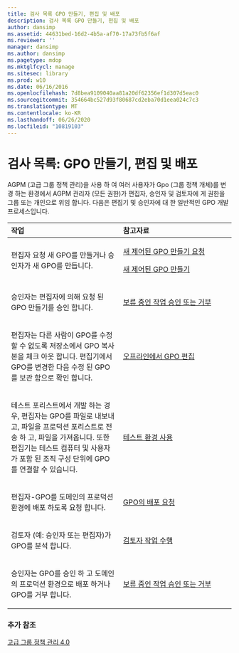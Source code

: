 ```yaml
---
title: 검사 목록 GPO 만들기, 편집 및 배포
description: 검사 목록 GPO 만들기, 편집 및 배포
author: dansimp
ms.assetid: 44631bed-16d2-4b5a-af70-17a73fb5f6af
ms.reviewer: ''
manager: dansimp
ms.author: dansimp
ms.pagetype: mdop
ms.mktglfcycl: manage
ms.sitesec: library
ms.prod: w10
ms.date: 06/16/2016
ms.openlocfilehash: 7d8bea9109040aa81a20df62356ef1d307d5eac0
ms.sourcegitcommit: 354664bc527d93f80687cd2eba70d1eea024c7c3
ms.translationtype: MT
ms.contentlocale: ko-KR
ms.lasthandoff: 06/26/2020
ms.locfileid: "10819103"
---
```

# 검사 목록: GPO 만들기, 편집 및 배포


AGPM (고급 그룹 정책 관리)을 사용 하 여 여러 사용자가 Gpo (그룹 정책 개체)를 변경 하는 환경에서 AGPM 관리자 (모든 권한)가 편집자, 승인자 및 검토자에 게 권한을 그룹 또는 개인으로 위임 합니다. 다음은 편집기 및 승인자에 대 한 일반적인 GPO 개발 프로세스입니다.

<table>
<colgroup>
<col width="50%" />
<col width="50%" />
</colgroup>
<thead>
<tr class="header">
<th align="left">작업</th>
<th align="left">참고자료</th>
</tr>
</thead>
<tbody>
<tr class="odd">
<td align="left"><p>편집자 요청 새 GPO를 만들거나 승인자가 새 GPO를 만듭니다.</p></td>
<td align="left"><p><a href="request-the-creation-of-a-new-controlled-gpo-agpm40.md" data-raw-source="[Request the Creation of a New Controlled GPO](request-the-creation-of-a-new-controlled-gpo-agpm40.md)">새 제어된 GPO 만들기 요청</a></p>
<p><a href="create-a-new-controlled-gpo-agpm40.md" data-raw-source="[Create a New Controlled GPO](create-a-new-controlled-gpo-agpm40.md)">새 제어된 GPO 만들기</a></p></td>
</tr>
<tr class="even">
<td align="left"><p>승인자는 편집자에 의해 요청 된 GPO 만들기를 승인 합니다.</p></td>
<td align="left"><p><a href="approve-or-reject-a-pending-action-agpm40.md" data-raw-source="[Approve or Reject a Pending Action](approve-or-reject-a-pending-action-agpm40.md)">보류 중인 작업 승인 또는 거부</a></p></td>
</tr>
<tr class="odd">
<td align="left"><p>편집자는 다른 사람이 GPO를 수정할 수 없도록 저장소에서 GPO 복사본을 체크 아웃 합니다. 편집기에서 GPO를 변경한 다음 수정 된 GPO를 보관 함으로 확인 합니다.</p></td>
<td align="left"><p><a href="edit-a-gpo-offline-agpm40.md" data-raw-source="[Edit a GPO Offline](edit-a-gpo-offline-agpm40.md)">오프라인에서 GPO 편집</a></p></td>
</tr>
<tr class="even">
<td align="left"><p>테스트 포리스트에서 개발 하는 경우, 편집자는 GPO를 파일로 내보내고, 파일을 프로덕션 포리스트로 전송 하 고, 파일을 가져옵니다. 또한 편집기는 테스트 컴퓨터 및 사용자가 포함 된 조직 구성 단위에 GPO를 연결할 수 있습니다.</p></td>
<td align="left"><p><a href="using-a-test-environment.md" data-raw-source="[Using a Test Environment](using-a-test-environment.md)">테스트 환경 사용</a></p></td>
</tr>
<tr class="odd">
<td align="left"><p>편집자-GPO를 도메인의 프로덕션 환경에 배포 하도록 요청 합니다.</p></td>
<td align="left"><p><a href="request-deployment-of-a-gpo-agpm40.md" data-raw-source="[Request Deployment of a GPO](request-deployment-of-a-gpo-agpm40.md)">GPO의 배포 요청</a></p></td>
</tr>
<tr class="even">
<td align="left"><p>검토자 (예: 승인자 또는 편집자)가 GPO를 분석 합니다.</p></td>
<td align="left"><p><a href="performing-reviewer-tasks-agpm40.md" data-raw-source="[Performing Reviewer Tasks](performing-reviewer-tasks-agpm40.md)">검토자 작업 수행</a></p></td>
</tr>
<tr class="odd">
<td align="left"><p>승인자는 GPO를 승인 하 고 도메인의 프로덕션 환경으로 배포 하거나 GPO를 거부 합니다.</p></td>
<td align="left"><p><a href="approve-or-reject-a-pending-action-agpm40.md" data-raw-source="[Approve or Reject a Pending Action](approve-or-reject-a-pending-action-agpm40.md)">보류 중인 작업 승인 또는 거부</a></p></td>
</tr>
</tbody>
</table>

 

### 추가 참조

[고급 그룹 정책 관리 4.0](advanced-group-policy-management-40.md)

 

 





